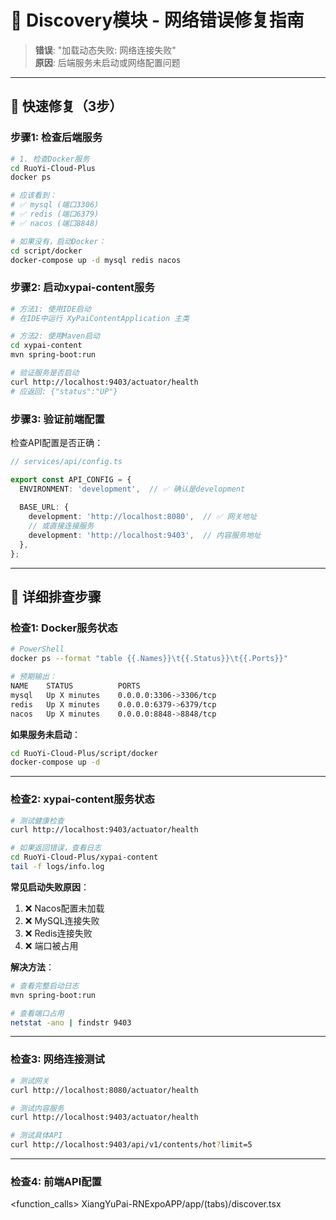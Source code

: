 # 🔧 Discovery模块 - 网络错误修复指南

> **错误**: "加载动态失败: 网络连接失败"  
> **原因**: 后端服务未启动或网络配置问题

---

## 🎯 快速修复（3步）

### 步骤1: 检查后端服务

```bash
# 1. 检查Docker服务
cd RuoYi-Cloud-Plus
docker ps

# 应该看到：
# ✅ mysql (端口3306)
# ✅ redis (端口6379)
# ✅ nacos (端口8848)

# 如果没有，启动Docker：
cd script/docker
docker-compose up -d mysql redis nacos
```

### 步骤2: 启动xypai-content服务

```bash
# 方法1: 使用IDE启动
# 在IDE中运行 XyPaiContentApplication 主类

# 方法2: 使用Maven启动
cd xypai-content
mvn spring-boot:run

# 验证服务是否启动
curl http://localhost:9403/actuator/health
# 应返回: {"status":"UP"}
```

### 步骤3: 验证前端配置

检查API配置是否正确：

```typescript
// services/api/config.ts

export const API_CONFIG = {
  ENVIRONMENT: 'development',  // ✅ 确认是development
  
  BASE_URL: {
    development: 'http://localhost:8080',  // ✅ 网关地址
    // 或直接连接服务
    development: 'http://localhost:9403',  // 内容服务地址
  },
};
```

---

## 🔧 详细排查步骤

### 检查1: Docker服务状态

```bash
# PowerShell
docker ps --format "table {{.Names}}\t{{.Status}}\t{{.Ports}}"

# 预期输出：
NAME    STATUS          PORTS
mysql   Up X minutes    0.0.0.0:3306->3306/tcp
redis   Up X minutes    0.0.0.0:6379->6379/tcp
nacos   Up X minutes    0.0.0.0:8848->8848/tcp
```

**如果服务未启动**：
```bash
cd RuoYi-Cloud-Plus/script/docker
docker-compose up -d
```

---

### 检查2: xypai-content服务状态

```bash
# 测试健康检查
curl http://localhost:9403/actuator/health

# 如果返回错误，查看日志
cd RuoYi-Cloud-Plus/xypai-content
tail -f logs/info.log
```

**常见启动失败原因**：
1. ❌ Nacos配置未加载
2. ❌ MySQL连接失败
3. ❌ Redis连接失败
4. ❌ 端口被占用

**解决方法**：
```bash
# 查看完整启动日志
mvn spring-boot:run

# 查看端口占用
netstat -ano | findstr 9403
```

---

### 检查3: 网络连接测试

```bash
# 测试网关
curl http://localhost:8080/actuator/health

# 测试内容服务
curl http://localhost:9403/actuator/health

# 测试具体API
curl http://localhost:9403/api/v1/contents/hot?limit=5
```

---

### 检查4: 前端API配置

<function_calls>
<invoke name="read_file">
<parameter name="target_file">XiangYuPai-RNExpoAPP/app/(tabs)/discover.tsx
